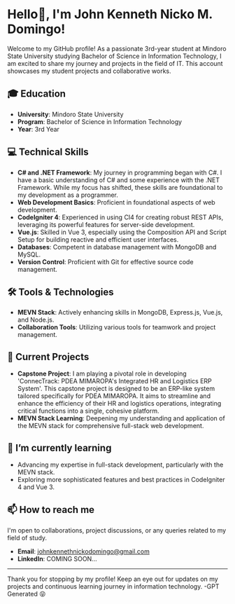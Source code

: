 # Hello👋, I'm John Kenneth Nicko M. Domingo!

Welcome to my GitHub profile! As a passionate 3rd-year student at Mindoro State University studying Bachelor of Science in Information Technology, I am excited to share my journey and projects in the field of IT. This account showcases my student projects and collaborative works.

## 🎓 Education
- **University**: Mindoro State University
- **Program**: Bachelor of Science in Information Technology
- **Year**: 3rd Year

## 💻 Technical Skills
- **C# and .NET Framework**: My journey in programming began with C#. I have a basic understanding of C# and some experience with the .NET Framework. While my focus has shifted, these skills are foundational to my development as a programmer.
- **Web Development Basics**: Proficient in foundational aspects of web development.
- **CodeIgniter 4**: Experienced in using CI4 for creating robust REST APIs, leveraging its powerful features for server-side development.
- **Vue.js**: Skilled in Vue 3, especially using the Composition API and Script Setup for building reactive and efficient user interfaces.
- **Databases**: Competent in database management with MongoDB and MySQL.
- **Version Control**: Proficient with Git for effective source code management.

## 🛠 Tools & Technologies
- **MEVN Stack**: Actively enhancing skills in MongoDB, Express.js, Vue.js, and Node.js.
- **Collaboration Tools**: Utilizing various tools for teamwork and project management.

## 🚀 Current Projects
- **Capstone Project**: I am playing a pivotal role in developing 'ConnecTrack: PDEA MIMAROPA's Integrated HR and Logistics ERP System'. This capstone project is designed to be an ERP-like system tailored specifically for PDEA MIMAROPA. It aims to streamline and enhance the efficiency of their HR and logistics operations, integrating critical functions into a single, cohesive platform.
- **MEVN Stack Learning**: Deepening my understanding and application of the MEVN stack for comprehensive full-stack web development.

## 🌱 I’m currently learning
- Advancing my expertise in full-stack development, particularly with the MEVN stack.
- Exploring more sophisticated features and best practices in CodeIgniter 4 and Vue 3.

## 📫 How to reach me
I'm open to collaborations, project discussions, or any queries related to my field of study.

- **Email**: johnkennethnickodomingo@gmail.com
- **LinkedIn**: COMING SOON...

---

Thank you for stopping by my profile! Keep an eye out for updates on my projects and continuous learning journey in information technology.
-GPT Generated 😝 
